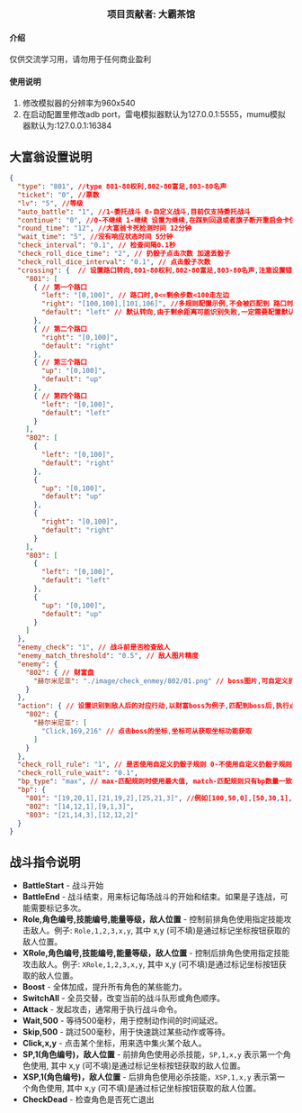 ### <center>项目贡献者: 大霸茶馆

#### 介绍
仅供交流学习用，请勿用于任何商业盈利

#### 使用说明

1.  修改模拟器的分辨率为960x540
2.  在启动配置里修改adb port，雷电模拟器默认为127.0.0.1:5555，mumu模拟器默认为:127.0.0.1:16384

## 大富翁设置说明

``` json
{
  "type": "801", //type 801-80权利,802-80富足,803-80名声
  "ticket": "0", //票数
  "lv": "5", //等级
  "auto_battle": "1", //1-委托战斗 0-自定义战斗,目前仅支持委托战斗
  "continue": "0", //0-不继续 1-继续 设置为继续,在踩到回退或者旗子断开重启会卡住,待修复
  "round_time": "12", //大富翁卡死检测时间 12分钟
  "wait_time": "5", //没有响应状态时间 5分钟
  "check_interval": "0.1", // 检查间隔0.1秒
  "check_roll_dice_time": "2", // 扔骰子点击次数 加速丢骰子
  "check_roll_dice_interval": "0.1", // 点击骰子次数
  "crossing": {  // 设置路口转向,801-80权利,802-80富足,803-80名声,注意设置错误会导致卡住
    "801": [
      { // 第一个路口            
        "left": "[0,100]", // 路口时,0<=剩余步数<100走左边
        "right": "[100,100],[101,106]", //多规则配置示例,不会被匹配到 路口时,100<=剩余步数<100走左边或101<=剩余步数<106 走右边
        "default": "left" // 默认转向,由于剩余距离可能识别失败,一定需要配置默认转向,避免卡死
      },
      { // 第二个路口      
        "right": "[0,100]",
        "default": "right"
      },
      { // 第三个路口    
        "up": "[0,100]",
        "default": "up"
      },
      { // 第四个路口    
        "left": "[0,100]",
        "default": "left"
      }
    ],
    "802": [
      {
        "left": "[0,100]",
        "default": "right"
      },
      {
        "up": "[0,100]",
        "default": "up"
      },
      {
        "right": "[0,100]",
        "default": "right"
      }
    ],
    "803": [
      {
        "left": "[0,100]",
        "default": "left"
      },
      {
        "up": "[0,100]",
        "default": "up"
      }
    ]
  },
  "enemy_check": "1", // 战斗前是否检查敌人
  "enemy_match_threshold": "0.5", // 敌人图片精度
  "enemy": {
    "802": { // 财富盘
      "赫尔米尼亚": "./image/check_enmey/802/01.png" // boss图片,可自定义扩展,放在image/游戏盘编号/图片名称
    }
  },
  "action": { // 设置识别到敌人后的对应行动,以财富boss为例子,匹配到boss后,执行点击命令,优先攻击boss
    "802": {
      "赫尔米尼亚": [
        "Click,169,216" // 点击boss的坐标,坐标可从获取坐标功能获取
      ]
    }
  },
  "check_roll_rule": "1", // 是否使用自定义扔骰子规则 0-不使用自定义扔骰子规则,默认不使用BP,1-使用自定义扔骰子规则
  "check_roll_rule_wait": "0.1",
  "bp_type": "max", // max-匹配规则时使用最大值, match-匹配规则只有bp数量一致才会使用
  "bp": {
    "801": "[19,20,1],[21,19,2],[25,21,3]", //例如[100,50,0],[50,30,1],[30,0,3]说明从100(包含)到50(不包含),使用0bp,从50(包含)到30(不包含)使用1bp,从30(包含)到0(包含)使用3bp
    "802": "[14,12,1],[9,1,3]",
    "803": "[21,14,3],[12,12,2]"
  }
}
```



##  战斗指令说明
- **BattleStart** - 战斗开始
- **BattleEnd** - 战斗结束，用来标记每场战斗的开始和结束。如果是子连战，可能需要标记多次。
- **Role,角色编号,技能编号,能量等级，敌人位置** - 控制前排角色使用指定技能攻击敌人。例子: `Role,1,2,3,x,y`, 其中 x,y (可不填)是通过标记坐标按钮获取的敌人位置。
- **XRole,角色编号,技能编号,能量等级，敌人位置** - 控制后排角色使用指定技能攻击敌人。例子: `XRole,1,2,3,x,y`, 其中 x,y (可不填)是通过标记坐标按钮获取的敌人位置。
- **Boost** - 全体加成，提升所有角色的某些能力。
- **SwitchAll** - 全员交替，改变当前的战斗队形或角色顺序。
- **Attack** - 发起攻击，通常用于执行战斗命令。
- **Wait,500** - 等待500毫秒，用于控制动作间的时间延迟。
- **Skip,500** - 跳过500毫秒，用于快速跳过某些动作或等待。
- **Click,x,y** - 点击某个坐标，用来选中集火某个敌人。
- **SP,1(角色编号)，敌人位置** - 前排角色使用必杀技能，`SP,1,x,y` 表示第一个角色使用, 其中 x,y (可不填)是通过标记坐标按钮获取的敌人位置。
- **XSP,1(角色编号)，敌人位置** - 后排角色使用必杀技能，`XSP,1,x,y` 表示第一个角色使用, 其中 x,y (可不填)是通过标记坐标按钮获取的敌人位置。
- **CheckDead** - 检查角色是否死亡退出
